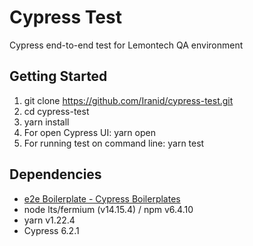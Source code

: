 # Cypress Test

Cypress end-to-end test for Lemontech QA environment

## Getting Started

1. git clone https://github.com/Iranid/cypress-test.git
2. cd cypress-test
3. yarn install
4. For open Cypress UI: yarn open
5. For running test on command line: yarn test

## Dependencies

- [e2e Boilerplate - Cypress Boilerplates](https://github.com/e2e-boilerplate/utils/blob/master/docs/implemented.md)
- node lts/fermium (v14.15.4) / npm v6.4.10
- yarn v1.22.4
- Cypress 6.2.1

